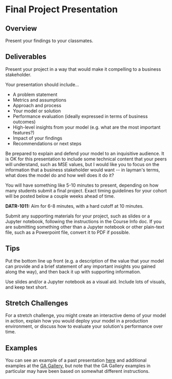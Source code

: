 # Final Project Presentation

## Overview

Present your findings to your classmates.

## Deliverables

Present your project in a way that would make it compelling to a business stakeholder.

Your presentation should include...
   - A problem statement
   - Metrics and assumptions
   - Approach and process
   - Your model or solution
   - Performance evaluation (ideally expressed in terms of business outcomes)
   - High-level insights from your model (e.g. what are the most important features?)
   - Impact of your findings
   - Recommendations or next steps

Be prepared to explain and defend your model to an inquisitive audience. It is OK for this presentation to include some technical content that your peers will understand, such as MSE values, but I would like you to focus on the information that a business stakeholder would want -- in layman's terms, what does the model do and how well does it do it?

You will have something like 5-10 minutes to present, depending on how many students submit a final project. Exact timing guidelines for your cohort will be posted below a couple weeks ahead of time.

**DATR-1011:** Aim for 6-8 minutes, with a hard cutoff at 10 minutes.

Submit any supporting materials for your project, such as slides or a Jupyter notebook, following the instructions in the Course Info doc. If you are submitting something other than a Jupyter notebook or other plain-text file, such as a Powerpoint file, convert it to PDF if possible.

## Tips

Put the bottom line up front (e.g. a description of the value that your model can provide and a brief statement of any important insights you gained along the way), and then back it up with supporting information.

Use slides and/or a Jupyter notebook as a visual aid. Include lots of visuals, and keep text short.

## Stretch Challenges

For a stretch challenge, you might create an interactive demo of your model in action, explain how you would deploy your model in a production environment, or discuss how to evaluate your solution's performance over time.

## Examples

You can see an example of a past presentation [here](./presentation_example.pdf) and additional examples at the [GA Gallery](https://gallery.generalassemb.ly/DS?metro=), but note that the GA Gallery examples in particular may have been based on somewhat different instructions.
